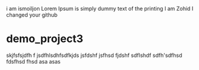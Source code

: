 i am ismoiljon
Lorem Ipsum is simply dummy text of the printing
I am Zohid
I changed your github
# demo_project3
skjfsfsjdfh f
jsdfhlsdhfsdfkjds
jsfdshf
jsfhsd
fjdshf
sdflshdf
sdfh'sdfhsd
fdsfhsd
fhsd
asa
asas

